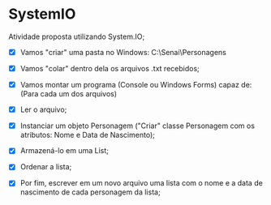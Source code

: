 # SystemIO
Atividade proposta utilizando System.IO;

- [x] Vamos "criar" uma pasta no Windows: C:\\Senai\Personagens
- [x] Vamos "colar" dentro dela os arquivos .txt recebidos;
- [x] Vamos montar um programa (Console ou Windows Forms) capaz de:
(Para cada um dos arquivos)
- [x] Ler o arquivo; 
- [x] Instanciar um objeto Personagem ("Criar" classe Personagem com os atributos: Nome e Data de Nascimento);
- [x] Armazená-lo em uma List<Personagem>;
- [x] Ordenar a lista;

- [x] Por fim, escrever em um novo arquivo uma lista com o nome e a data de nascimento de cada personagem da lista;